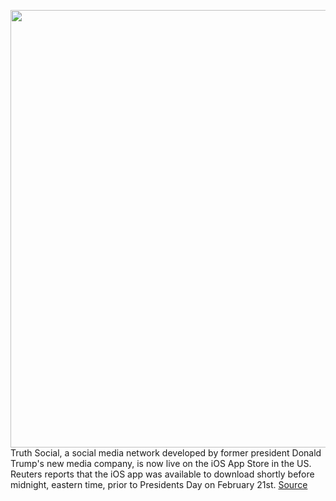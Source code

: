 <img src='https://cdn.vox-cdn.com/thumbor/qjxWJQe6nCwgzgNovarA76pmjlg=/0x0:1098x732/1200x800/filters:focal(462x279:636x453)/cdn.vox-cdn.com/uploads/chorus_image/image/70533295/Screen_Shot_2022_02_21_at_12.34.51_PM.0.jpg' width='700px' /><br/>
Truth Social, a social media network developed by former president Donald Trump's new media company, is now live on the iOS App Store in the US. Reuters reports that the iOS app was available to download shortly before midnight, eastern time, prior to Presidents Day on February 21st.
<a href='https://www.theverge.com/2022/2/21/22944179/truth-social-launch-ios-donald-trump-twitter-platform'> Source <a/>